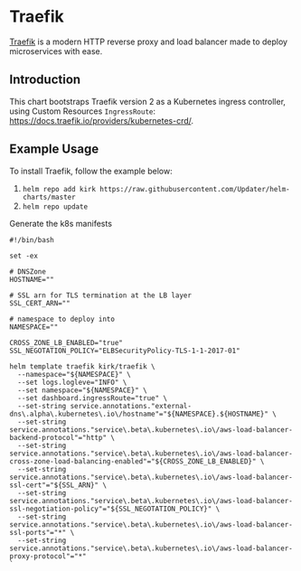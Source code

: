 # Traefik

[Traefik](https://traefik.io/) is a modern HTTP reverse proxy and load balancer made to deploy
microservices with ease.

## Introduction

This chart bootstraps Traefik version 2 as a Kubernetes ingress controller,
using Custom Resources `IngressRoute`: <https://docs.traefik.io/providers/kubernetes-crd/>.

## Example Usage

To install Traefik, follow the example below:

1. `helm repo add kirk https://raw.githubusercontent.com/Updater/helm-charts/master`
2. `helm repo update`

Generate the k8s manifests

```
#!/bin/bash

set -ex

# DNSZone
HOSTNAME=""

# SSL arn for TLS termination at the LB layer
SSL_CERT_ARN=""

# namespace to deploy into
NAMESPACE=""

CROSS_ZONE_LB_ENABLED="true"
SSL_NEGOTATION_POLICY="ELBSecurityPolicy-TLS-1-1-2017-01"

helm template traefik kirk/traefik \
  --namespace="${NAMESPACE}" \
  --set logs.logleve="INFO" \
  --set namespace="${NAMESPACE}" \
  --set dashboard.ingressRoute="true" \
  --set-string service.annotations."external-dns\.alpha\.kubernetes\.io\/hostname"="${NAMESPACE}.${HOSTNAME}" \
  --set-string service.annotations."service\.beta\.kubernetes\.io\/aws-load-balancer-backend-protocol"="http" \
  --set-string service.annotations."service\.beta\.kubernetes\.io\/aws-load-balancer-cross-zone-load-balancing-enabled"="${CROSS_ZONE_LB_ENABLED}" \
  --set-string service.annotations."service\.beta\.kubernetes\.io\/aws-load-balancer-ssl-cert"="${SSL_ARN}" \
  --set-string service.annotations."service\.beta\.kubernetes\.io\/aws-load-balancer-ssl-negotiation-policy"="${SSL_NEGOTATION_POLICY}" \
  --set-string service.annotations."service\.beta\.kubernetes\.io\/aws-load-balancer-ssl-ports"="*" \
  --set-string service.annotations."service\.beta\.kubernetes\.io\/aws-load-balancer-proxy-protocol"="*"
`
```
